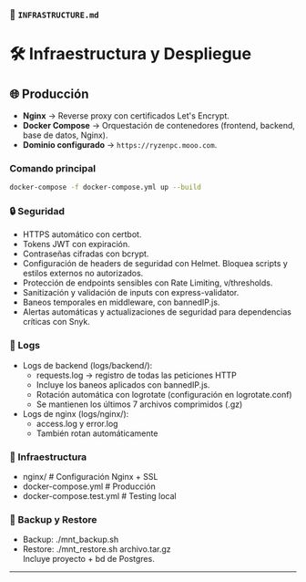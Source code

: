 ### 📄 `INFRASTRUCTURE.md`

# 🛠️ Infraestructura y Despliegue  

## 🌐 Producción  
- **Nginx** → Reverse proxy con certificados Let's Encrypt.
- **Docker Compose** → Orquestación de contenedores (frontend, backend, base de datos, Nginx).
- **Dominio configurado** → `https://ryzenpc.mooo.com`.

### Comando principal  
```bash
docker-compose -f docker-compose.yml up --build
````

### 🔒 Seguridad  
- HTTPS automático con certbot.  
- Tokens JWT con expiración.  
- Contraseñas cifradas con bcrypt.  
- Configuración de headers de seguridad con Helmet. Bloquea scripts y estilos externos no autorizados.  
- Protección de endpoints sensibles con Rate Limiting, v/thresholds.  
- Sanitización y validación de inputs con express-validator.  
- Baneos temporales en middleware, con bannedIP.js.  
- Alertas automáticas y actualizaciones de seguridad para dependencias críticas con Snyk.  


### 📜 Logs
- Logs de backend (logs/backend/):  
    - requests.log → registro de todas las peticiones HTTP  
    - Incluye los baneos aplicados con bannedIP.js.  
    - Rotación automática con logrotate (configuración en logrotate.conf)  
    - Se mantienen los últimos 7 archivos comprimidos (.gz)  
- Logs de nginx (logs/nginx/):  
    - access.log y error.log  
    - También rotan automáticamente  


### 📂 Infraestructura  
- nginx/                      # Configuración Nginx + SSL
- docker-compose.yml          # Producción
- docker-compose.test.yml     # Testing local


### 🧰 Backup y Restore  
- Backup: ./mnt_backup.sh  
- Restore: ./mnt_restore.sh archivo.tar.gz  
Incluye proyecto + bd de Postgres.

---
